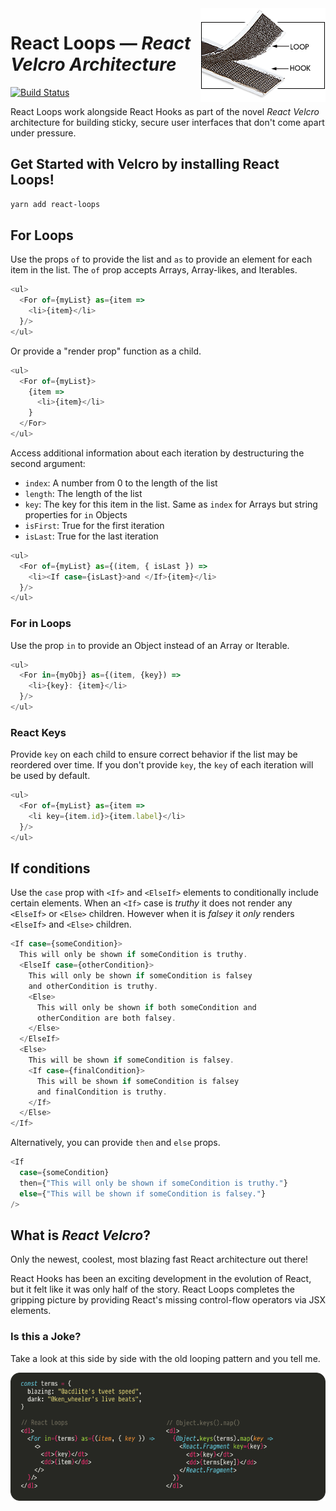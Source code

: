<img align="right" src="assets/hook-and-loop.gif">

# React Loops — _React Velcro Architecture_

[![Build Status](https://travis-ci.com/leebyron/react-loops.svg?branch=master)](https://travis-ci.com/leebyron/react-loops)

React Loops work alongside React Hooks as part of the novel _React Velcro_
architecture for building sticky, secure user interfaces that don't come apart
under pressure.

## Get Started with Velcro by installing React Loops!

```sh
yarn add react-loops
```

## For Loops

Use the props `of` to provide the list and `as` to provide an element for
each item in the list. The `of` prop accepts Arrays, Array-likes,
and Iterables.

```js
<ul>
  <For of={myList} as={item =>
    <li>{item}</li>
  }/>
</ul>
```

Or provide a "render prop" function as a child.

```js
<ul>
  <For of={myList}>
    {item =>
      <li>{item}</li>
    }
  </For>
</ul>
```

Access additional information about each iteration by destructuring the
second argument:

- `index`: A number from 0 to the length of the list
- `length`: The length of the list
- `key`: The key for this item in the list. Same as `index` for Arrays
         but string properties for `in` Objects
- `isFirst`: True for the first iteration
- `isLast`: True for the last iteration

```js
<ul>
  <For of={myList} as={(item, { isLast }) =>
    <li><If case={isLast}>and </If>{item}</li>
  }/>
</ul>
```

### For in Loops

Use the prop `in` to provide an Object instead of an Array or Iterable.

```js
<ul>
  <For in={myObj} as={(item, {key}) =>
    <li>{key}: {item}</li>
  }/>
</ul>
```

### React Keys

Provide `key` on each child to ensure correct behavior if the list may be
reordered over time. If you don't provide `key`, the `key` of each
iteration will be used by default.

```js
<ul>
  <For of={myList} as={item =>
    <li key={item.id}>{item.label}</li>
  }/>
</ul>
```


## If conditions

Use the `case` prop with `<If>` and `<ElseIf>` elements to conditionally
include certain elements. When an `<If>` case is _truthy_ it does not
render any `<ElseIf>` or `<Else>` children. However when it is _falsey_ it
_only_ renders `<ElseIf>` and `<Else>` children.

```js
<If case={someCondition}>
  This will only be shown if someCondition is truthy.
  <ElseIf case={otherCondition}>
    This will only be shown if someCondition is falsey
    and otherCondition is truthy.
    <Else>
      This will only be shown if both someCondition and
      otherCondition are both falsey.
    </Else>
  </ElseIf>
  <Else>
    This will be shown if someCondition is falsey.
    <If case={finalCondition}>
      This will be shown if someCondition is falsey
      and finalCondition is truthy.
    </If>
  </Else>
</If>
```

Alternatively, you can provide `then` and `else` props.

```js
<If
  case={someCondition}
  then={"This will only be shown if someCondition is truthy."}
  else={"This will be shown if someCondition is falsey."}
/>
```


## What is _React Velcro_?

Only the newest, coolest, most blazing fast React architecture out there!

React Hooks has been an exciting development in the evolution of React, but it
felt like it was only half of the story. React Loops completes the gripping
picture by providing React's missing control-flow operators via JSX elements.

### Is this a Joke?

Take a look at this side by side with the old looping pattern and you tell me.

<img src="assets/loops-vs-mapkeys.png">

